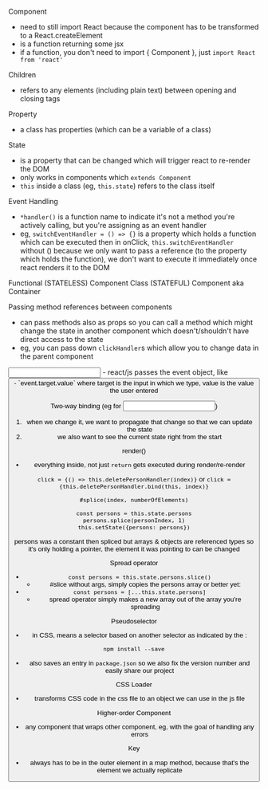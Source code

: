 Component
  - need to still import React because the component has to be transformed to a React.createElement
  - is a function returning some jsx
  - if a function, you don't need to import { Component }, just `import React from 'react'`

Children
  - refers to any elements (including plain text) between opening and closing tags

Property
  - a class has properties (which can be a variable of a class)

State
  - is a property that can be changed which will trigger react to re-render the DOM
  - only works in components which `extends Component`
  - `this` inside a class (eg, `this.state`) refers to the class itself

Event Handling
  - `*handler()` is a function name to indicate it's not a method you're actively calling, but you're assigning as an event handler
  - eg, `switchEventHandler = () => {}` is a property which holds a function which can be executed then in onClick, `this.switchEventHandler` without () because we only want to pass a reference (to the property which holds the function), we don't want to execute it immediately once react renders it to the DOM

Functional (STATELESS) Component
Class (STATEFUL) Component aka Container

Passing method references between components
  - can pass methods also as props so you can call a method which might change the state in another component which doesn't/shouldn't have direct access to the state
  - eg, you can pass down `clickHandler`s which allow you to change data in the parent component

<input>
  - react/js passes the event object, like <button>
  - `event.target.value` where target is the input in which we type, value is the value the user entered

Two-way binding (eg for <input>)
  1. when we change it, we want to propagate that change so that we can update the state
  2. we also want to see the current state right from the start

render()
  - everything inside, not just `return` gets executed during render/re-render

`click = {() => this.deletePersonHandler(index)}` or
`click = {this.deletePersonHandler.bind(this, index)}`

`#splice(index, numberOfElements)`

```
const persons = this.state.persons
persons.splice(personIndex, 1)
this.setState({persons: persons})
```
persons was a constant then spliced but arrays & objects are referenced types so it's only holding a pointer, the element it was pointing to can be changed

Spread operator
  - `const persons = this.state.persons.slice()`
    - #slice without args, simply copies the persons array or better yet:
  - `const persons = [...this.state.persons]`
    - spread operator simply makes a new array out of the array you're spreading

Pseudoselector
  - in CSS, means a selector based on another selector as indicated by the :

`npm install --save`
  - also saves an entry in `package.json` so we also fix the version number and easily share our project

CSS Loader
  - transforms CSS code in the css file to an object we can use in the js file

Higher-order Component
  - any component that wraps other component, eg, with the goal of handling any errors

Key
  - always has to be in the outer element in a map method, because that's the element we actually replicate
